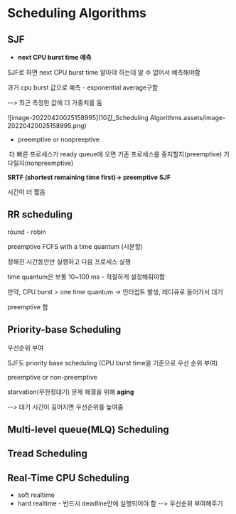 # Scheduling Algorithms

## SJF 

- **next CPU burst time 예측**

SJF로 하면 next CPU burst time 알아야 하는데 알 수 없어서 예측해야함

과거 cpu burst 값으로 예측 - exponential average구함

--> 최근 측정한 값에 더 가중치를 둠

![image-20220420025158995](10강_Scheduling Algorithms.assets/image-20220420025158995.png)





- preemptive or nonpreeptive 

​	더 빠른 프로세스가 ready queue에 오면 기존 프로세스를 중지할지(preemptive) 기다릴지(nonpreemptive)

**SRTF (shortest remaining time first)-> preemptive SJF** 

시간이 더 짧음



## RR scheduling

round - robin

preemptive FCFS with a time quantum (시분할)

정해진 시간동안만 실행하고 다음 프로세스 실행

 time quantum은 보통 10~100 ms - 적절하게 설정해줘야함

만약, CPU burst > one time quantum -> 인터럽트 발생, 레디큐로 들어가서 대기

preemptive 함



## Priority-base Scheduling

우선순위 부여

SJF도 priority base scheduling (CPU burst time을 기준으로 우선 순위 부여)

preemptive or non-preemptive

starvation(무한정대기) 문제 해결을 위해 **aging**

--> 대기 시간이 길어지면 우선순위를 높여줌



## Multi-level queue(MLQ) Scheduling

## Tread Scheduling

## Real-Time CPU Scheduling

- soft realtime
- hard realtime - 반드시 deadline안에 실행되어야 함 --> 우선순위 부여해주기





